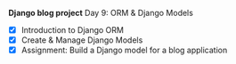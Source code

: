 **Django blog project**
Day 9: ORM & Django Models

-[x] Introduction to Django ORM
-[x] Create & Manage Django Models
-[x] Assignment: Build a Django model for a blog application
